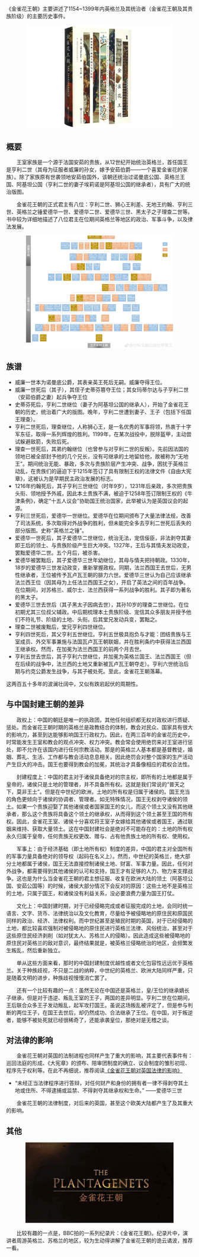 《金雀花王朝》主要讲述了1154~1399年内英格兰及其统治者（金雀花王朝及其贵族阶级）的主要历史事件。
<!--more-->

<p align="center">
<img src="./img/金雀花王朝.png" alt="《金雀花王朝》" width="400"/>
</p>

## 概要

&#8195;&#8195;王室家族是一个源于法国安茹的贵族，从12世纪开始统治英格兰，首任国王是亨利二世（其母为征服者威廉的孙女，嫁予安茹伯爵——一个喜爱金雀花的家族）。除了家族原有世袭领地安茹伯国外，该朝还统治过诺曼底公国、英格兰王国、阿基坦公国（亨利二世的妻子埃莉诺是阿基坦公国的继承者），具有广大的统治版图。

&#8195;&#8195;金雀花王朝的正式君主有八位：亨利二世、狮心王利差、无地王约翰、亨利三世、英格兰之锤爱德华一世、爱德华二世、爱德华三世、黑太子之子理查二世等。书中较为详细地描述了八位君主在位期间英格兰等地区的政治、军事斗争，以及律法发展。

<p align="center">
<img src="./img/金雀花王朝族谱.jpeg" alt="金雀花王朝 族谱" width="400" />
</p>

## 族谱
- 威廉一世本为诺曼底公爵，其表亲英王死后无嗣。威廉夺得王位。
- 威廉一世死后（其子），其侄子史蒂芬篡夺王位；其女玛蒂尔达与子亨利二世（安茹伯爵之妻）起兵争夺王位
- 史蒂芬死后，亨利二世继位（妻子为阿基坦公国的继承人），开始了金雀花王朝的历史，统治着广大的版图。晚年，亨利二世遭到妻子、王子（包括下任国王理查）。
- 亨利二世死后，理查继位，人称狮心王，是一名优秀的军事将领，热衷于十字军东征，取得一系列辉煌的胜利。1199年，在某次战役中，脱除盔甲，主动尝试躲避敌箭，失败后死。
- 理查一世死后，其弟约翰继位（也曾参与对亨利二世的反叛）。先前因法国的领地已被全部封予他的几个兄长，没有可继承的土地留给他，故被称为“无地王”。期间统治无能、暴政，多次与贵族阶层产生冲突、战争，困扰于英格兰动乱，在贵族们的逼迫下于1215年签订了具有限制王权的法律文件《自由大宪章》，这被认为是早期民主政治发展的标志。
- 1216年约翰死后，其子亨利三世继位（时年9岁），1231年后亲政，多次把贵族头衔、领地授予外戚，因此本土贵族不满，被迫于1258年签订限制王权的《牛津条例》，确定“十五人议会”协助国王统治国家，此举被认为是英国议会的起源。
- 亨利三世死后，爱德华一世继位。爱德华在位期间颁布了大量法律法规，改善了司法系统，多次取得对外战争的胜利，但未能完全多去亨利二世死后丢失的部分版图。史称“英格兰之锤”。
- 爱德华一世死后，其子爱德华二世继位，统治无法，宠信佞臣，非法剥夺其妻即王后的领土、与贵族阶级产生巨大冲突。1327年，王后与其情夫发动政变，罢黜爱德华二世。五个月后，被杀害。
- 爱德华被罢黜后，其子爱德华三世年幼继位，其母与情夫把持朝政。1330年，18岁的爱德华三世发动政变，重新掌握政权。同期，法兰西国王去世后，无男性继承者，王位被传予瓦卢瓦王朝的腓力六世。爱德华三世认为自己应该继承法兰西王位（因其母为上任法兰西国王之女），开启了英法之间的百年战争。在位期间，对苏格兰、威尔士、法兰西获得一系列战争的胜利。其子即为著名的黑太子。
- 爱德华三世去世后（其子黑太子因病去世），其孙10岁的理查二世继位。在位初期尤其三位叔父辅政。中后期梳理本土贵族阶级、宠信其众多朋友并授予他们不符礼节、阶级的土地、头衔。后其堂兄发动兵变，罢黜之。
- 理查二世被废黜后，堂兄亨利四世继位。
- 亨利四世死后，其父亨利五世继位。亨利五世极具抱负与才能：团结贵族与王室成员、外交军事兼施与法国瓦卢瓦王朝联姻，并在胜利条约中获得法兰西国王继承权。然而，在加冕为法兰西国王的前两个月去世。
- 亨利五世去世后，其子亨利六世继位，并加冕为英格兰国王、法兰西国王（但在后续的战争中，法兰西的土地又重新被瓦卢瓦王朝夺走）。亨利六世统治后期与约克公爵发生战争，与其子被处死。至此，金雀花王朝落幕。

这两百五十多年的波澜壮阔中，又似有跌宕起伏的周期性。


## 与中国封建王朝的差异
&#8195;&#8195;政权上：中国的朝廷是唯一的执政团，其他任何组织都无权对政权进行质疑、惩处。而金雀花王朝时期的英格兰是政教结合的体制，教会对民众、国家具有很大的影响力，甚至到达能够影响国王行政权力。因此，在两三百年的金雀花历史中，时常能发生王室和教会的观点冲突、权力冲突。教会常会使用绝罚来对王室进行惩处，即不允许在该国内进行任何宗教活动。那是的英格兰人基本都是基督教徒，婚姻、葬礼、生活、工作都与教会活动息息相关。因此绝罚会对整个国家的生产活动产生巨大的冲击。国王也要得到教会的加冕，其统治才具备像相应的君权合法性。

&#8195;&#8195;封建程度上：中国的君主对于诸侯具备绝对的宗主权，即所有的土地都是属于皇帝的，诸侯只是土地的管理者，并不具备所有权。这就是我们常说的“普天之下，莫非王土”。但是在中世纪的欧洲，土地的所有权是归属于诸侯的。国王充当的角色更倾向于诸侯的协调者、管理者。如无特殊情况，国王无权剥夺诸侯的领土。如果一个贵族迎娶了其他诸侯或者国家国王的女儿，而这个领土又没有其他继承者，那么这个贵族将具备这个领土的继承权，从而得到这个领土甚至王国的所有权。因此，金雀花王室、诸侯十分喜欢将王室子女嫁给其他诸侯或者国王，通过联姻来维持、获取大量领土。这在中国封建社会是绝对不可能存在的：土地的所有权永久归属于皇帝，任何贵族无权更改、赠与、占有他贵族土地的所有权、使用权。

&#8195;&#8195;军事上：由于经济基础（即土地所有权）制度的差异，中国的君主对全国所有的军事力量具备绝对的领导权（起码在名义上）。然而，中世纪的英格兰，绝大部分土地都属于诸侯，国王无法直接控制诸侯土地、财富、军事力量。因此，任何对外战争，都需要得到其他诸侯的认可和支持，国王才有足够的人力、物力来支撑战争。这也是为什么当金雀花王朝的君主想征服、收复在欧洲大陆的领土（阿基坦公国、安茹公国等）的时候，诸侯大部分情况下会反对的原因：这些土地不是英格兰的土地，只属于国王，和诸侯没有利益关系，没必要浪费力量为国王打仗。

&#8195;&#8195;文化上：中国封建时期，对于已经侵略完成或者征服完成的土地，会同时统一语言、文字、货币、法律统治以及文化教育，尽量给予被侵略地的原住民和原国民同样的政治、经济、法律权利。而中世纪甚至是殖民时期的英国，对于已经侵略的土地，都比较喜欢强制对被侵略地的原住民进行英格兰法律、风俗统治，甚至对于这些原住民经济剥削（如对犹太人、苏格兰人的侵略）。因此造成这些被侵略地的原住民对英格兰的敌对意识，最终结果就是，被英格兰侵略统治的地区，会频繁发生叛乱，然后重新独立。

&#8195;&#8195;单从这些方面来看，那时的中国封建制度优越性或者文化包容性远远优于英格兰。关于种族歧视，不只是二战的纳粹，中世纪的英格兰、欧洲大陆同样严重，只是随着文明的进步，种族歧视慢慢消亡罢了。

&#8195;&#8195;还有一个比较有趣的一点：虽然无论在中国还是英格兰，皇/王位的继承嫡长子继承，但是对于违逆、叛乱王室的王子，两国的差异明显。亨利二世在位期间，王后联合众多王子发动叛乱，起军攻打国王。虽说这场叛乱被评定了，但是参与判断的两位王子，在国王去世后，却仍然成功、合法继承了王位。在中国，对于叛逆者，能够不被处死就已经很稀奇了，还能承袭皇位，那绝对是无稽之谈。

## 对法律的影响
&#8195;&#8195;金雀花王朝对英国的法制进程也同样产生了重大的影响，其主要代表事件有：巡回法庭的形成、《大宪章》的颁布、陪审团制度的确立、议会制度的雏形初现、程序先于权利等。在此不再细说，推荐阅读[《金雀花王朝对英国法律的影响》](https://www.zhihu.com/question/266964065/answer/316584147)


- “未经正当法律程序进行答辩，对任何财产和身份的拥有者一律不得剥夺其土地或住所、不得逮捕或监禁、不得剥夺其继承权和生命。” ——爱德华三世


&#8195;&#8195;金雀花王朝的法律制度，对后来的英国，甚至这个欧美大陆都产生了及其重大的影响。

## 其他

<p align="center">
<img src="./img/金雀花王朝bbc.png" alt="金雀花王朝 bbc纪录片" width="400" />
</p>

&#8195;&#8195;比较有趣的一点是，BBC拍的一系列纪录片：《金雀花王朝》。纪录片中，演讲者周游英格兰、苏格兰的地区，较为生动得讲解了金雀花王朝的诡云谲波，推荐一看。